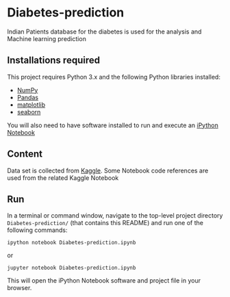 # Diabetes-prediction

Indian Patients database for the diabetes is used for the analysis and Machine learning prediction


## Installations required
This project requires Python 3.x and the following Python libraries installed:

- [NumPy](http://www.numpy.org/)
- [Pandas](http://pandas.pydata.org/)
- [matplotlib](https://matplotlib.org/)
- [seaborn](https://seaborn.pydata.org/)

You will also need to have software installed to run and execute an [iPython Notebook](http://ipython.org/notebook.html)


## Content
Data set is collected from [Kaggle](https://www.kaggle.com/datasets).
Some Notebook code references are used from the related Kaggle Notebook


## Run

In a terminal or command window, navigate to the top-level project directory ```Diabetes-prediction/```  (that contains this README) and run one of the following commands:

```ipython notebook Diabetes-prediction.ipynb```

or

```jupyter notebook Diabetes-prediction.ipynb```

This will open the iPython Notebook software and project file in your browser.
